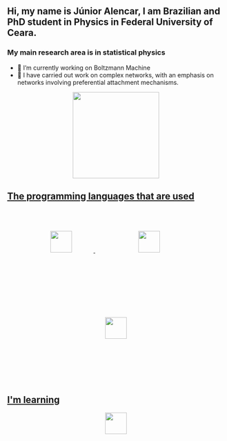 <!--
**JuniorAlencar/JuniorALencar** is a ✨ _special_ ✨ repository because its `README.md` (this file) appears on your GitHub profile.

## Hi, my name is Júnior Alencar, I am Brazilian and PhD student in Physics in Federal University of Ceara.

Here are some ideas to get you started:

- 🔭 I’m currently working on Boltzmann Machine ...
- 🌱 I’m currently learning  ...
- 🤔 I’m looking for help with ...
- 💬 Ask me about ...
- 📫 How to reach me: ...
- 😄 Pronouns: ...
- ⚡ Fun fact: ...
-->
## Hi, my name is Júnior Alencar, I am Brazilian and PhD student in Physics in Federal University of Ceara.
### My main research area is in statistical physics
- 🔭 I’m currently working on Boltzmann Machine
- 🌱 I have carried out work on complex networks, with an emphasis on networks involving preferential attachment mechanisms.

<div align="center">
<a href="https://github.com/junioralencar">
<img loading="lazy" height="200em" src="https://github-readme-stats.vercel.app/api/top-langs/?username=junioralencar&layout=compact&langs_count=7&theme=dracula"/>
</div>

## The programming languages ​​that are used
<div align="center">
<img src="https://cdn.jsdelivr.net/gh/devicons/devicon@latest/icons/python/python-original-wordmark.svg" witdh=50 height=50 style="margin: 0 50px;"/> 
<img src="https://cdn.jsdelivr.net/gh/devicons/devicon@latest/icons/cplusplus/cplusplus-original.svg" width=50 height=50 style="margin: 50 100px;"/> 
<img src="https://cdn.jsdelivr.net/gh/devicons/devicon@latest/icons/cmake/cmake-original.svg" width=50 height=50 style="margin: 100 150px;" />
</div>

## I'm learning
<div align="center">
<img src="https://cdn.jsdelivr.net/gh/devicons/devicon@latest/icons/go/go-original-wordmark.svg" width=50 height=50/>
</div>
